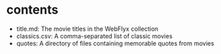 # contents

- title.md: The movie titles in the WebFlyx collection
- classics.csv: A comma-separated list of classic movies
- quotes: A directory of files containing memorable quotes from movies

